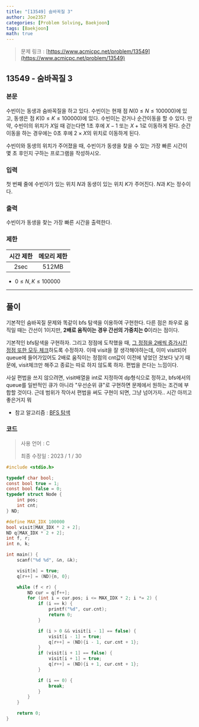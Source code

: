 ```yaml
---
title: "[13549] 숨바꼭질 3"
author: Joe2357
categories: [Problem Solving, Baekjoon]
tags: [Baekjoon]
math: true
---
```


> 문제 링크 : [https://www.acmicpc.net/problem/13549](https://www.acmicpc.net/problem/13549)
>



## 13549 - 숨바꼭질 3

### 본문

수빈이는 동생과 숨바꼭질을 하고 있다. 수빈이는 현재 점 $N$($0 \leq N \leq 100000$)에 있고, 동생은 점 $K$($0 \leq K \leq 100000$)에 있다. 수빈이는 걷거나 순간이동을 할 수 있다. 만약, 수빈이의 위치가 $X$일 때 걷는다면 1초 후에 $X-1$ 또는 $X+1$로 이동하게 된다. 순간이동을 하는 경우에는 0초 후에 $2 \times X$의 위치로 이동하게 된다.

수빈이와 동생의 위치가 주어졌을 때, 수빈이가 동생을 찾을 수 있는 가장 빠른 시간이 몇 초 후인지 구하는 프로그램을 작성하시오.




### 입력

첫 번째 줄에 수빈이가 있는 위치 $N$과 동생이 있는 위치 $K$가 주어진다. $N$과 $K$는 정수이다.



### 출력

수빈이가 동생을 찾는 가장 빠른 시간을 출력한다.



### 제한

| 시간 제한 | 메모리 제한 |
| :-------: | :---------: |
|   2sec    |    512MB    |

- $0 \leq N, K \leq 100000$

---



## 풀이

기본적인 숨바꼭질 문제와 똑같이 bfs 탐색을 이용하여 구현한다. 다른 점은 좌우로 움직일 때는 간선이 1이지만, **2배로 움직이는 경우 간선의 가중치는 0**이라는 점이다.

기본적인 bfs탐색을 구현하자. 그리고 정점에 도착했을 때, <u>그 정점을 2배씩 증가시킨 정점 또한 모두 체크</u>하도록 수정하자. 이때 visit을 잘 생각해야하는데, 이미 visit되어 queue에 들어가있어도 2배로 움직이는 정점의 cnt값이 이전에 넣었던 것보다 낮기 때문에, visit체크만 해주고 종료는 따로 하지 않도록 하자. 편법을 쓴다는 느낌이다.

사실 편법을 쓰지 않으려면, visit배열을 int로 지정하여 dp형식으로 정하고, bfs에서의 queue를 일반적인 큐가 아니라 "우선순위 큐"로 구현하면 문제에서 원하는 조건에 부합할 것이다. 근데 범위가 작아서 편법을 써도 구현이 되면, 그냥 넘어가자.. 시간 아끼고 좋은거지 뭐


- 참고 알고리즘 : [BFS 탐색](https://en.wikipedia.org/wiki/Breadth-first_search)

  

### 코드

> 사용 언어 : C  
>
> 최종 수정일 : 2023 / 1 / 30

```c
#include <stdio.h>

typedef char bool;
const bool true = 1;
const bool false = 0;
typedef struct Node {
    int pos;
    int cnt;
} ND;

#define MAX_IDX 100000
bool visit[MAX_IDX * 2 + 2];
ND q[MAX_IDX * 2 + 2];
int f, r;
int n, k;

int main() {
    scanf("%d %d", &n, &k);

    visit[n] = true;
    q[r++] = (ND){n, 0};

    while (f < r) {
        ND cur = q[f++];
        for (int i = cur.pos; i <= MAX_IDX * 2; i *= 2) {
            if (i == k) {
                printf("%d", cur.cnt);
                return 0;
            }

            if (i > 0 && visit[i - 1] == false) {
                visit[i - 1] = true;
                q[r++] = (ND){i - 1, cur.cnt + 1};
            }
            if (visit[i + 1] == false) {
                visit[i + 1] = true;
                q[r++] = (ND){i + 1, cur.cnt + 1};
            }

            if (i == 0) {
                break;
            }
        }
    }

    return 0;
}
```

